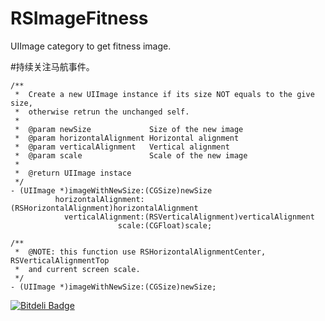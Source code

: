 RSImageFitness
==============

UIImage category to get fitness image.

#持续关注马航事件。

    /**
     *  Create a new UIImage instance if its size NOT equals to the give size,
     *  otherwise retrun the unchanged self.
     *
     *  @param newSize             Size of the new image
     *  @param horizontalAlignment Horizontal alignment
     *  @param verticalAlignment   Vertical alignment
     *  @param scale               Scale of the new image
     *
     *  @return UIImage instace
     */
    - (UIImage *)imageWithNewSize:(CGSize)newSize
              horizontalAlignment:(RSHorizontalAlignment)horizontalAlignment
                verticalAlignment:(RSVerticalAlignment)verticalAlignment
                            scale:(CGFloat)scale;

    /**
     *  @NOTE: this function use RSHorizontalAlignmentCenter, RSVerticalAlignmentTop
     *  and current screen scale.
     */
    - (UIImage *)imageWithNewSize:(CGSize)newSize;


[![Bitdeli Badge](https://d2weczhvl823v0.cloudfront.net/yeahdongcn/rsimagefitness/trend.png)](https://bitdeli.com/free "Bitdeli Badge")

